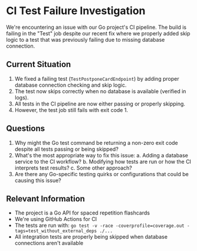 # CI Test Failure Investigation

We're encountering an issue with our Go project's CI pipeline. The build is failing in the "Test" job despite our recent fix where we properly added skip logic to a test that was previously failing due to missing database connection.

## Current Situation

1. We fixed a failing test (`TestPostponeCardEndpoint`) by adding proper database connection checking and skip logic.
2. The test now skips correctly when no database is available (verified in logs).
3. All tests in the CI pipeline are now either passing or properly skipping.
4. However, the test job still fails with exit code 1.

## Questions

1. Why might the Go test command be returning a non-zero exit code despite all tests passing or being skipped?
2. What's the most appropriate way to fix this issue:
   a. Adding a database service to the CI workflow?
   b. Modifying how tests are run or how the CI interprets test results?
   c. Some other approach?
3. Are there any Go-specific testing quirks or configurations that could be causing this issue?

## Relevant Information

- The project is a Go API for spaced repetition flashcards
- We're using GitHub Actions for CI
- The tests are run with: `go test -v -race -coverprofile=coverage.out -tags=test_without_external_deps ./...`
- All integration tests are properly being skipped when database connections aren't available
